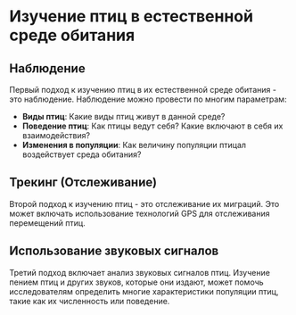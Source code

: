 # Изучение птиц в естественной среде обитания

## Наблюдение

Первый подход к изучению птиц в их естественной среде обитания - это наблюдение. Наблюдение можно провести по многим параметрам:

- **Виды птиц**: Какие виды птиц живут в данной среде?
- **Поведение птиц**: Как птицы ведут себя? Какие включают в себя их взаимодействия?
- **Изменения в популяции**: Как величину популяции птицал воздействует среда обитания?

## Трекинг (Отслеживание)

Второй подход к изучению птиц - это отслеживание их миграций. Это может включать использование технологий GPS для отслеживания перемещений птиц.

## Использование звуковых сигналов

Третий подход включает анализ звуковых сигналов птиц. Изучение пением птиц и других звуков, которые они издают, может помочь исследователям определить многие характеристики популяции птиц, такие как их численность или поведение.
